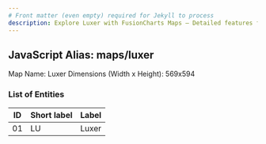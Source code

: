 ```yaml
---
# Front matter (even empty) required for Jekyll to process
description: Explore Luxer with FusionCharts Maps – Detailed features for seamless integration. Try now & enhance your data visualization today! 
---
```


## JavaScript Alias: maps/luxer

Map Name: Luxer
Dimensions (Width x Height): 569x594





### List of Entities

ID | Short label | Label
---|---|---|
01|LU|Luxer

